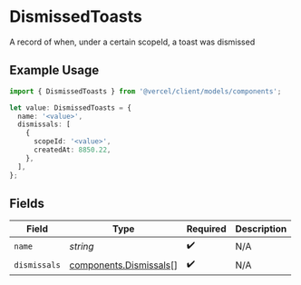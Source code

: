 # DismissedToasts

A record of when, under a certain scopeId, a toast was dismissed

## Example Usage

```typescript
import { DismissedToasts } from '@vercel/client/models/components';

let value: DismissedToasts = {
  name: '<value>',
  dismissals: [
    {
      scopeId: '<value>',
      createdAt: 8850.22,
    },
  ],
};
```

## Fields

| Field        | Type                                                             | Required           | Description |
| ------------ | ---------------------------------------------------------------- | ------------------ | ----------- |
| `name`       | _string_                                                         | :heavy_check_mark: | N/A         |
| `dismissals` | [components.Dismissals](../../models/components/dismissals.md)[] | :heavy_check_mark: | N/A         |
